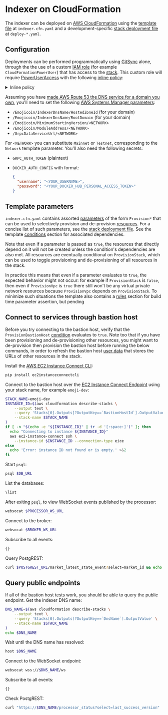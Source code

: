 <!---
cspell:word ec2instanceconnectcli
cspell:word eice
-->

# Indexer on CloudFormation

The indexer can be deployed on [AWS CloudFormation] using the [template file] at
`indexer.cfn.yaml` and a development-specific [stack deployment file] at
`deploy-*.yaml`.

## Configuration

Deployments can be performed programmatically using [GitSync] alone, through the
the use of a custom [IAM role] (for example `CloudFormationPowerUser`) that has
access to the [stack]. This custom role will require [PowerUserAccess] with the
following [inline policy]:

<!-- markdownlint-disable MD033 -->

<details>
<summary>Inline policy</summary>

<!-- markdownlint-enable MD033 -->

```json
{
  "Version": "2012-10-17",
  "Statement": [
    {
      "Effect": "Allow",
      "Action": [
        "iam:CreateRole",
        "iam:TagRole",
        "iam:PassRole",
        "iam:PutRolePolicy",
        "iam:DeleteRolePolicy",
        "iam:DeleteRole",
        "iam:GetRole",
        "iam:AttachRolePolicy",
        "iam:DetachRolePolicy",
        "iam:RemoveRoleFromInstanceProfile",
        "iam:CreateInstanceProfile",
        "iam:DeleteInstanceProfile",
        "iam:AddRoleToInstanceProfile"
      ],
      "Resource": "*"
    },
    {
      "Effect": "Allow",
      "Action": [
        "ecr:GetDownloadUrlForLayer",
        "ecr:BatchGetImage",
        "ecr:BatchCheckLayerAvailability",
        "logs:CreateLogStream",
        "logs:PutLogEvents"
      ],
      "Resource": "*"
    }
  ]
}
```

</details>

Assuming you have [made AWS Route 53 the DNS service for a domain you own],
you'll need to set the following [AWS Systems Manager parameters]:

- `/Emojicoin/IndexerDnsName/HostedZoneId` (for your domain)
- `/Emojicoin/IndexerDnsName/RootDomain` (for your domain)
- `/Emojicoin/MinimumStartingVersion/<NETWORK>`
- `/Emojicoin/ModuleAddress/<NETWORK>`
- `/GrpcDataServiceUrl/<NETWORK>`

For `<NETWORK>` you can substitute `Mainnet` or `Testnet`, corresponding to the
`Network` template parameter. You'll also need the following secrets:

- `GRPC_AUTH_TOKEN` (plaintext)

- `DOCKER_AUTH_CONFIG` with format:

  ```json
  {
    "username": "<YOUR_USERNAME>",
    "password": "<YOUR_DOCKER_HUB_PERSONAL_ACCESS_TOKEN>"
  }
  ```

## Template parameters

`indexer.cfn.yaml` contains assorted [parameters] of the form `Provision*` that
can be used to selectively provision and de-provision [resources]. For a concise
list of such parameters, see the [stack deployment file]. See the template
[conditions] section for associated dependencies.

Note that even if a parameter is passed as `true`, the resources that directly
depend on it will not be created unless the condition's dependencies are also
met. All resources are eventually conditional on `ProvisionStack`, which can be
used to toggle provisioning and de-provisioning of all resources in the stack.

In practice this means that even if a parameter evaluates to `true`, the
expected behavior might not occur: for example if `ProvisionStack` is `false`,
then even if `ProvisionVpc` is `true` there still won't be any virtual private
network resources because `ProvisionVpc` depends on `ProvisionStack`. To
minimize such situations the template also contains a [rules] section for build
time parameter assertion, but pending

## Connect to services through bastion host

Before you try connecting to the bastion host, verify that the
`ProvisionBastionHost` [condition][conditions] evaluates to `true`. Note too
that if you have been provisioning and de-provisioning other resources, you
might want to de-provision then provision the bastion host before running the
below commands, in order to refresh the bastion host [user data] that stores the
URLs of other resources in the stack.

Install the [AWS EC2 Instance Connect CLI]:

```sh
pip install ec2instanceconnectcli
```

Connect to the bastion host over the [EC2 Instance Connect Endpoint] using your
stack name, for example `emoji-dev`:

```sh
STACK_NAME=emoji-dev
INSTANCE_ID=$(aws cloudformation describe-stacks \
    --output text \
    --query 'Stacks[0].Outputs[?OutputKey==`BastionHostId`].OutputValue' \
    --stack-name $STACK_NAME
)
if [ -n "$(echo -e "${INSTANCE_ID}" | tr -d '[:space:]')" ]; then
  echo "Connecting to instance ${INSTANCE_ID}"
  aws ec2-instance-connect ssh \
    --instance-id $INSTANCE_ID --connection-type eice
else
  echo 'Error: instance ID not found or is empty.' >&2
fi
```

Start `psql`:

```sh
psql $DB_URL
```

List the databases:

```sh
\list
```

After exiting `psql`, to view WebSocket events published by the processor:

```sh
websocat $PROCESSOR_WS_URL
```

Connect to the broker:

```sh
websocat $BROKER_WS_URL
```

Subscribe to all events:

```sh
{}
```

Query PostgREST:

```sh
curl $POSTGREST_URL/market_latest_state_event?select=market_id && echo
```

## Query public endpoints

If all of the bastion host tests work, you should be able to query the public
endpoint. Get the indexer DNS name:

```sh
DNS_NAME=$(aws cloudformation describe-stacks \
    --output text \
    --query 'Stacks[0].Outputs[?OutputKey==`DnsName`].OutputValue' \
    --stack-name $STACK_NAME
)
echo $DNS_NAME
```

Wait until the DNS name has resolved:

```sh
host $DNS_NAME
```

Connect to the WebSocket endpoint:

```sh
websocat wss://$DNS_NAME/ws
```

Subscribe to all events:

```sh
{}
```

Check PostgREST:

```sh
curl "https://$DNS_NAME/processor_status?select=last_success_version"
```

[aws cloudformation]: https://docs.aws.amazon.com/AWSCloudFormation/latest/UserGuide/Welcome.html
[aws ec2 instance connect cli]: https://github.com/aws/aws-ec2-instance-connect-cli
[aws systems manager parameters]: https://docs.aws.amazon.com/systems-manager/latest/userguide/systems-manager-parameter-store.html
[conditions]: https://docs.aws.amazon.com/AWSCloudFormation/latest/UserGuide/conditions-section-structure.html
[ec2 instance connect endpoint]: https://docs.aws.amazon.com/AWSEC2/latest/UserGuide/connect-using-eice.html
[gitsync]: https://docs.aws.amazon.com/AWSCloudFormation/latest/UserGuide/git-sync.html
[iam role]: https://docs.aws.amazon.com/IAM/latest/UserGuide/id_roles.html
[inline policy]: https://docs.aws.amazon.com/IAM/latest/UserGuide/access_policies_managed-vs-inline.html#inline-policies
[made aws route 53 the dns service for a domain you own]: https://docs.aws.amazon.com/Route53/latest/DeveloperGuide/migrate-dns-domain-in-use.html
[parameters]: https://docs.aws.amazon.com/AWSCloudFormation/latest/UserGuide/parameters-section-structure.html
[poweruseraccess]: https://docs.aws.amazon.com/aws-managed-policy/latest/reference/PowerUserAccess.html
[resources]: https://docs.aws.amazon.com/AWSCloudFormation/latest/UserGuide/resources-section-structure.html
[stack]: https://docs.aws.amazon.com/AWSCloudFormation/latest/UserGuide/stacks.html
[stack deployment file]: https://docs.aws.amazon.com/AWSCloudFormation/latest/UserGuide/git-sync-concepts-terms.html
[template file]: https://docs.aws.amazon.com/AWSCloudFormation/latest/UserGuide/gettingstarted.templatebasics.html
[user data]: https://docs.aws.amazon.com/AWSEC2/latest/UserGuide/user-data.html
[rules]: https://docs.aws.amazon.com/AWSCloudFormation/latest/UserGuide/rules-section-structure.html